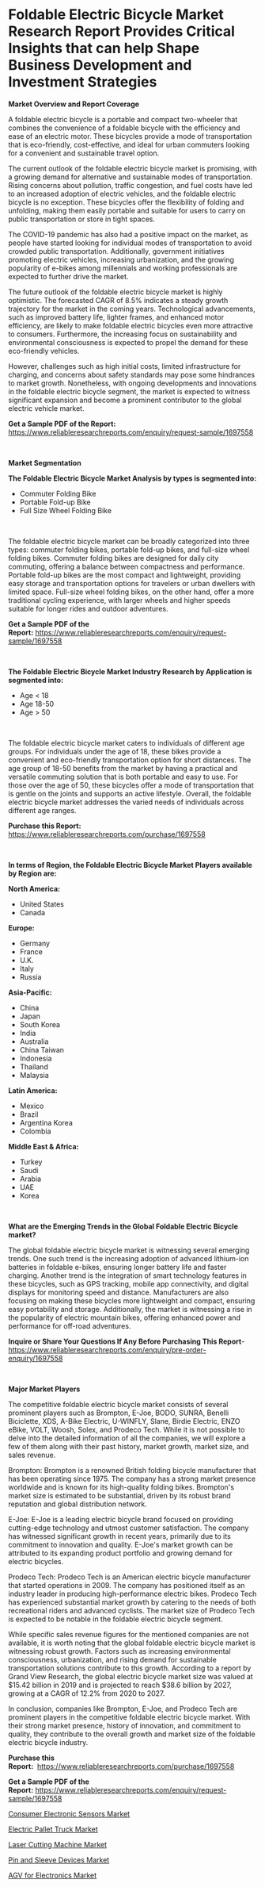 <p><h1>Foldable Electric Bicycle Market Research Report Provides Critical Insights that can help Shape Business Development and Investment Strategies</h1></p><p><strong>Market Overview and Report Coverage</strong></p>
<p><p>A foldable electric bicycle is a portable and compact two-wheeler that combines the convenience of a foldable bicycle with the efficiency and ease of an electric motor. These bicycles provide a mode of transportation that is eco-friendly, cost-effective, and ideal for urban commuters looking for a convenient and sustainable travel option.</p><p>The current outlook of the foldable electric bicycle market is promising, with a growing demand for alternative and sustainable modes of transportation. Rising concerns about pollution, traffic congestion, and fuel costs have led to an increased adoption of electric vehicles, and the foldable electric bicycle is no exception. These bicycles offer the flexibility of folding and unfolding, making them easily portable and suitable for users to carry on public transportation or store in tight spaces.</p><p>The COVID-19 pandemic has also had a positive impact on the market, as people have started looking for individual modes of transportation to avoid crowded public transportation. Additionally, government initiatives promoting electric vehicles, increasing urbanization, and the growing popularity of e-bikes among millennials and working professionals are expected to further drive the market.</p><p>The future outlook of the foldable electric bicycle market is highly optimistic. The forecasted CAGR of 8.5% indicates a steady growth trajectory for the market in the coming years. Technological advancements, such as improved battery life, lighter frames, and enhanced motor efficiency, are likely to make foldable electric bicycles even more attractive to consumers. Furthermore, the increasing focus on sustainability and environmental consciousness is expected to propel the demand for these eco-friendly vehicles.</p><p>However, challenges such as high initial costs, limited infrastructure for charging, and concerns about safety standards may pose some hindrances to market growth. Nonetheless, with ongoing developments and innovations in the foldable electric bicycle segment, the market is expected to witness significant expansion and become a prominent contributor to the global electric vehicle market.</p></p>
<p><strong>Get a Sample PDF of the Report:</strong> <a href="https://www.reliableresearchreports.com/enquiry/request-sample/1697558">https://www.reliableresearchreports.com/enquiry/request-sample/1697558</a></p>
<p>&nbsp;</p>
<p><strong>Market Segmentation</strong></p>
<p><strong>The Foldable Electric Bicycle Market Analysis by types is segmented into:</strong></p>
<p><ul><li>Commuter Folding Bike</li><li>Portable Fold-up Bike</li><li>Full Size Wheel Folding Bike</li></ul></p>
<p>&nbsp;</p>
<p><p>The foldable electric bicycle market can be broadly categorized into three types: commuter folding bikes, portable fold-up bikes, and full-size wheel folding bikes. Commuter folding bikes are designed for daily city commuting, offering a balance between compactness and performance. Portable fold-up bikes are the most compact and lightweight, providing easy storage and transportation options for travelers or urban dwellers with limited space. Full-size wheel folding bikes, on the other hand, offer a more traditional cycling experience, with larger wheels and higher speeds suitable for longer rides and outdoor adventures.</p></p>
<p><strong>Get a Sample PDF of the Report:</strong>&nbsp;<a href="https://www.reliableresearchreports.com/enquiry/request-sample/1697558">https://www.reliableresearchreports.com/enquiry/request-sample/1697558</a></p>
<p>&nbsp;</p>
<p><strong>The Foldable Electric Bicycle Market Industry Research by Application is segmented into:</strong></p>
<p><ul><li>Age < 18</li><li>Age 18-50</li><li>Age > 50</li></ul></p>
<p>&nbsp;</p>
<p><p>The foldable electric bicycle market caters to individuals of different age groups. For individuals under the age of 18, these bikes provide a convenient and eco-friendly transportation option for short distances. The age group of 18-50 benefits from the market by having a practical and versatile commuting solution that is both portable and easy to use. For those over the age of 50, these bicycles offer a mode of transportation that is gentle on the joints and supports an active lifestyle. Overall, the foldable electric bicycle market addresses the varied needs of individuals across different age ranges.</p></p>
<p><strong>Purchase this Report:</strong>&nbsp; <a href="https://www.reliableresearchreports.com/purchase/1697558">https://www.reliableresearchreports.com/purchase/1697558</a></p>
<p>&nbsp;</p>
<p><strong>In terms of Region, the Foldable Electric Bicycle Market Players available by Region are:</strong></p>
<p>
    <p> <strong> North America: </strong>
        <ul>
            <li>United States</li>
            <li>Canada</li>
        </ul>
        </p> 
    <p> <strong> Europe: </strong>
        <ul>
            <li>Germany</li>
            <li>France</li>
            <li>U.K.</li>
            <li>Italy</li>
            <li>Russia</li>
        </ul>
        </p> 
    <p> <strong> Asia-Pacific: </strong>
        <ul>
            <li>China</li>
            <li>Japan</li>
            <li>South Korea</li>
            <li>India</li>
            <li>Australia</li>
            <li>China Taiwan</li>
            <li>Indonesia</li>
            <li>Thailand</li>
            <li>Malaysia</li>
        </ul>
        </p> 
    <p> <strong> Latin America: </strong>
        <ul>
            <li>Mexico</li>
            <li>Brazil</li>
            <li>Argentina Korea</li>
            <li>Colombia</li>
        </ul>
        </p> 
    <p> <strong> Middle East & Africa: </strong>
        <ul>
            <li>Turkey</li>
            <li>Saudi</li>
            <li>Arabia</li>
            <li>UAE</li>
            <li>Korea</li>
        </ul>
    </p>
    </p>
<p>&nbsp;</p>
<p><strong>What are the Emerging Trends in the Global Foldable Electric Bicycle market?</strong></p>
<p><p>The global foldable electric bicycle market is witnessing several emerging trends. One such trend is the increasing adoption of advanced lithium-ion batteries in foldable e-bikes, ensuring longer battery life and faster charging. Another trend is the integration of smart technology features in these bicycles, such as GPS tracking, mobile app connectivity, and digital displays for monitoring speed and distance. Manufacturers are also focusing on making these bicycles more lightweight and compact, ensuring easy portability and storage. Additionally, the market is witnessing a rise in the popularity of electric mountain bikes, offering enhanced power and performance for off-road adventures.</p></p>
<p><strong>Inquire or Share Your Questions If Any Before Purchasing This Report</strong>- <a href="https://www.reliableresearchreports.com/enquiry/pre-order-enquiry/1697558">https://www.reliableresearchreports.com/enquiry/pre-order-enquiry/1697558</a></p>
<p>&nbsp;</p>
<p><strong>Major Market Players</strong></p>
<p><p>The competitive foldable electric bicycle market consists of several prominent players such as Brompton, E-Joe, BODO, SUNRA, Benelli Biciclette, XDS, A-Bike Electric, U-WINFLY, Slane, Birdie Electric, ENZO eBike, VOLT, Woosh, Solex, and Prodeco Tech. While it is not possible to delve into the detailed information of all the companies, we will explore a few of them along with their past history, market growth, market size, and sales revenue.</p><p>Brompton: Brompton is a renowned British folding bicycle manufacturer that has been operating since 1975. The company has a strong market presence worldwide and is known for its high-quality folding bikes. Brompton's market size is estimated to be substantial, driven by its robust brand reputation and global distribution network.</p><p>E-Joe: E-Joe is a leading electric bicycle brand focused on providing cutting-edge technology and utmost customer satisfaction. The company has witnessed significant growth in recent years, primarily due to its commitment to innovation and quality. E-Joe's market growth can be attributed to its expanding product portfolio and growing demand for electric bicycles.</p><p>Prodeco Tech: Prodeco Tech is an American electric bicycle manufacturer that started operations in 2009. The company has positioned itself as an industry leader in producing high-performance electric bikes. Prodeco Tech has experienced substantial market growth by catering to the needs of both recreational riders and advanced cyclists. The market size of Prodeco Tech is expected to be notable in the foldable electric bicycle segment.</p><p>While specific sales revenue figures for the mentioned companies are not available, it is worth noting that the global foldable electric bicycle market is witnessing robust growth. Factors such as increasing environmental consciousness, urbanization, and rising demand for sustainable transportation solutions contribute to this growth. According to a report by Grand View Research, the global electric bicycle market size was valued at $15.42 billion in 2019 and is projected to reach $38.6 billion by 2027, growing at a CAGR of 12.2% from 2020 to 2027.</p><p>In conclusion, companies like Brompton, E-Joe, and Prodeco Tech are prominent players in the competitive foldable electric bicycle market. With their strong market presence, history of innovation, and commitment to quality, they contribute to the overall growth and market size of the foldable electric bicycle industry.</p></p>
<p><strong>Purchase this Report:</strong>&nbsp;&nbsp;<a href="https://www.reliableresearchreports.com/purchase/1697558">https://www.reliableresearchreports.com/purchase/1697558</a></p>
<p></p>
<p><strong>Get a Sample PDF of the Report:</strong>&nbsp;<a href="https://www.reliableresearchreports.com/enquiry/request-sample/1697558">https://www.reliableresearchreports.com/enquiry/request-sample/1697558</a></p>
<p><p><a href="https://www.linkedin.com/pulse/consumer-electronic-sensors-market-challenges-opportunities/">Consumer Electronic Sensors Market</a></p><p><a href="https://github.com/Paul14Anderson63/Market-Research-Report-List-1/blob/main/electric-pallet-truck-market.md">Electric Pallet Truck Market</a></p><p><a href="https://medium.com/@jackytorphy/laser-cutting-machine-market-size-growth-forecast-2023-2030-bfadd9813dff">Laser Cutting Machine Market</a></p><p><a href="https://medium.com/@juananienow/pin-and-sleeve-devices-market-size-growth-forecast-2023-2030-234aa9c27be4">Pin and Sleeve Devices Market</a></p><p><a href="https://github.com/aasishrp01/Market-Research-Report-List-1/blob/main/agv-for-electronics-market.md">AGV for Electronics Market</a></p></p>